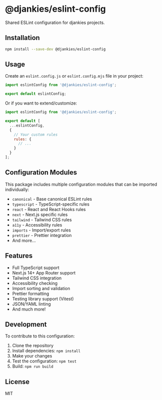 # @djankies/eslint-config

Shared ESLint configuration for djankies projects.

## Installation

```bash
npm install --save-dev @djankies/eslint-config
```

## Usage

Create an `eslint.config.js` or `eslint.config.mjs` file in your project:

```javascript
import eslintConfig from '@djankies/eslint-config';

export default eslintConfig;
```

Or if you want to extend/customize:

```javascript
import eslintConfig from '@djankies/eslint-config';

export default [
  ...eslintConfig,
  {
    // Your custom rules
    rules: {
      // ...
    }
  }
];
```

## Configuration Modules

This package includes multiple configuration modules that can be imported individually:

- `canonical` - Base canonical ESLint rules
- `typescript` - TypeScript-specific rules
- `react` - React and React Hooks rules
- `next` - Next.js specific rules
- `tailwind` - Tailwind CSS rules
- `a11y` - Accessibility rules
- `imports` - Import/export rules
- `prettier` - Prettier integration
- And more...

## Features

- Full TypeScript support
- Next.js 14+ App Router support
- Tailwind CSS integration
- Accessibility checking
- Import sorting and validation
- Prettier formatting
- Testing library support (Vitest)
- JSON/YAML linting
- And much more!

## Development

To contribute to this configuration:

1. Clone the repository
2. Install dependencies: `npm install`
3. Make your changes
4. Test the configuration: `npm test`
5. Build: `npm run build`

## License

MIT